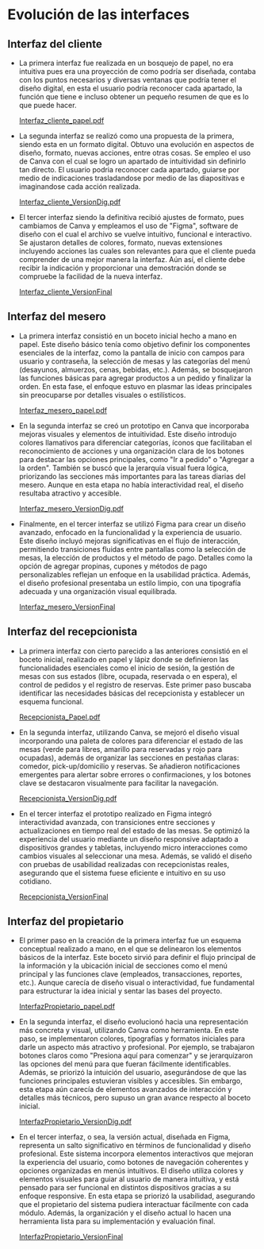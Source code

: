 # Evolución de las interfaces

##  Interfaz del cliente
- La primera interfaz fue realizada en un bosquejo de papel, no era intuitiva pues era una proyección de como podría ser diseñada, contaba con los puntos necesarios y diversas ventanas que podría tener el diseño digital, en esta el usuario podría reconocer cada apartado, la función que tiene e incluso obtener un pequeño resumen de que es lo que puede hacer.

    [Interfaz_cliente_papel.pdf](https://github.com/user-attachments/files/17597019/Interfaz_cliente_papel.pdf)

- La segunda interfaz se realizó como una propuesta de la primera, siendo esta en un formato digital. Obtuvo una evolución en aspectos de diseño, formato, nuevas acciones, entre otras cosas. Se empleo el uso de Canva con el cual se logro un apartado de intuitividad sin definirlo tan directo. El usuario podria reconocer cada apartado, guiarse por medio de indicaciones trasladandose por medio de las diapositivas e imaginandose cada acción realizada.

    [Interfaz_cliente_VersionDig.pdf](https://github.com/ValeriaCouoh/GastroSoft/blob/main/GastroSoft/SEGUNDA%20ENTREGA/3.%20DISE%C3%91O/DISE%C3%91O%20DIGITAL/InterfazCliente.pdf)

- El tercer interfaz siendo la definitiva recibió ajustes de formato, pues cambiamos de Canva y empleamos el uso de "Figma", software de diseño con el cual el archivo se vuelve intuitivo, funcional e interactivo. Se ajustaron detalles de colores, formato, nuevas extensiones incluyendo acciones las cuales son relevantes para que el cliente pueda comprender de una mejor manera la interfaz. Aún así, el cliente debe recibir la indicación y proporcionar una demostración donde se compruebe la facilidad de la nueva interfaz.

    [Interfaz_cliente_VersionFinal](https://www.figma.com/proto/uR4sfgn1d5KxjXOZ2FwhJz/Untitled?node-id=2-4&t=7vFexjjW5UMVmbbK-1&starting-point-node-id=2%3A4)

##  Interfaz del mesero
- La primera interfaz consistió en un boceto inicial hecho a mano en papel. Este diseño básico tenía como objetivo definir los componentes esenciales de la interfaz, como la pantalla de inicio con campos para usuario y contraseña, la selección de mesas y las categorías del menú (desayunos, almuerzos, cenas, bebidas, etc.). Además, se bosquejaron las funciones básicas para agregar productos a un pedido y finalizar la orden. En esta fase, el enfoque estuvo en plasmar las ideas principales sin preocuparse por detalles visuales o estilísticos.

    [Interfaz_mesero_papel.pdf](https://github.com/user-attachments/files/17597049/Interfaz_mesero_papel.pdf)

- En la segunda interfaz se creó un prototipo en Canva que incorporaba mejoras visuales y elementos de intuitividad. Este diseño introdujo colores llamativos para diferenciar categorías, íconos que facilitaban el reconocimiento de acciones y una organización clara de los botones para destacar las opciones principales, como "Ir a pedido" o "Agregar a la orden". También se buscó que la jerarquía visual fuera lógica, priorizando las secciones más importantes para las tareas diarias del mesero. Aunque en esta etapa no había interactividad real, el diseño resultaba atractivo y accesible.

    [Interfaz_mesero_VersionDig.pdf](https://github.com/ValeriaCouoh/GastroSoft/blob/main/GastroSoft/SEGUNDA%20ENTREGA/3.%20DISE%C3%91O/DISE%C3%91O%20DIGITAL/InterfazMesero.pdf)

- Finalmente, en el tercer interfaz se utilizó Figma para crear un diseño avanzado, enfocado en la funcionalidad y la experiencia de usuario. Este diseño incluyó mejoras significativas en el flujo de interacción, permitiendo transiciones fluidas entre pantallas como la selección de mesas, la elección de productos y el método de pago. Detalles como la opción de agregar propinas, cupones y métodos de pago personalizables reflejan un enfoque en la usabilidad práctica. Además, el diseño profesional presentaba un estilo limpio, con una tipografía adecuada y una organización visual equilibrada.

  [Interfaz_mesero_VersionFinal](https://www.figma.com/proto/uggWDeWWCAuPnyslCzQAWd/Interfaz_Mesero?version-id=2157997508906089294&node-id=1-59&node-type=frame&t=xvemjrFGCnmngUMz-1&scaling=scale-down&content-scaling=fixed&page-id=0%3A1&starting-point-node-id=1%3A59&share=1)
  
##  Interfaz del recepcionista
- La primera interfaz con cierto parecido a las anteriores consistió en el boceto inicial, realizado en papel y lápiz donde se definieron las funcionalidades esenciales como el inicio de sesión, la gestión de mesas con sus estados (libre, ocupada, reservada o en espera), el control de pedidos y el registro de reservas. Este primer paso buscaba identificar las necesidades básicas del recepcionista y establecer un esquema funcional.

    [Recepcionista_Papel.pdf](https://github.com/user-attachments/files/17602497/Recepcionista_Papel.pdf)

- En la segunda interfaz, utilizando Canva, se mejoró el diseño visual incorporando una paleta de colores para diferenciar el estado de las mesas (verde para libres, amarillo para reservadas y rojo para ocupadas), además de organizar las secciones en pestañas claras: comedor, pick-up/domicilio y reservas. Se añadieron notificaciones emergentes para alertar sobre errores o confirmaciones, y los botones clave se destacaron visualmente para facilitar la navegación.

    [Recepcionista_VersionDig.pdf](https://github.com/ValeriaCouoh/GastroSoft/blob/main/GastroSoft/SEGUNDA%20ENTREGA/3.%20DISE%C3%91O/DISE%C3%91O%20DIGITAL/InterfazMesero.pdf)

- En el tercer interfaz el prototipo realizado en Figma integró interactividad avanzada, con transiciones entre secciones y actualizaciones en tiempo real del estado de las mesas. Se optimizó la experiencia del usuario mediante un diseño responsive adaptado a dispositivos grandes y tabletas, incluyendo micro interacciones como cambios visuales al seleccionar una mesa. Además, se validó el diseño con pruebas de usabilidad realizadas con recepcionistas reales, asegurando que el sistema fuese eficiente e intuitivo en su uso cotidiano.

    [Recepcionista_VersionFinal](https://www.figma.com/proto/KFOkRCe3Ol2Q9VdnfKKMSL/Interfaz_Recepcionista?node-id=4-2&t=KnTPmmdqtia6kGz6-1)

##  Interfaz del propietario
- El primer paso en la creación de la primera interfaz fue un esquema conceptual realizado a mano, en el que se delinearon los elementos básicos de la interfaz. Este boceto sirvió para definir el flujo principal de la información y la ubicación inicial de secciones como el menú principal y las funciones clave (empleados, transacciones, reportes, etc.). Aunque carecía de diseño visual o interactividad, fue fundamental para estructurar la idea inicial y sentar las bases del proyecto.

    [InterfazPropietario_papel.pdf](https://github.com/user-attachments/files/17602535/InterfazPropietario_papel.pdf)

- En la segunda interfaz, el diseño evolucionó hacia una representación más concreta y visual, utilizando Canva como herramienta. En este paso, se implementaron colores, tipografías y formatos iniciales para darle un aspecto más atractivo y profesional. Por ejemplo, se trabajaron botones claros como "Presiona aquí para comenzar" y se jerarquizaron las opciones del menú para que fueran fácilmente identificables. Además, se priorizó la intuición del usuario, asegurándose de que las funciones principales estuvieran visibles y accesibles. Sin embargo, esta etapa aún carecía de elementos avanzados de interacción y detalles más técnicos, pero supuso un gran avance respecto al boceto inicial.

    [InterfazPropietario_VersionDig.pdf](https://github.com/ValeriaCouoh/GastroSoft/blob/main/GastroSoft/SEGUNDA%20ENTREGA/3.%20DISE%C3%91O/DISE%C3%91O%20DIGITAL/InterfazRecepcionista.pdf)

- En el tercer interfaz, o sea, la versión actual, diseñada en Figma, representa un salto significativo en términos de funcionalidad y diseño profesional. Este sistema incorpora elementos interactivos que mejoran la experiencia del usuario, como botones de navegación coherentes y opciones organizadas en menús intuitivos. El diseño utiliza colores y elementos visuales para guiar al usuario de manera intuitiva, y está pensado para ser funcional en distintos dispositivos gracias a su enfoque responsive. En esta etapa se priorizó la usabilidad, asegurando que el propietario del sistema pudiera interactuar fácilmente con cada módulo. Además, la organización y el diseño actual lo hacen una herramienta lista para su implementación y evaluación final.


    [InterfazPropietario_VersionFinal](https://www.figma.com/proto/GUtgJbgEogYZhliFn3of9T/Interfaz_Propietario?node-id=2-3729&node-type=canvas&t=jhtboE6AJt3DAz2V-0&scaling=contain&content-scaling=fixed&page-id=0%3A1)
